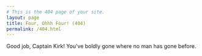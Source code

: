 ```yaml
---
# This is the 404 page of your site.
layout: page
title: Four, Ohhh Four! (404)
permalink: /404.html
---
```


Good job, Captain Kirk! You've boldly gone where no man has gone before.